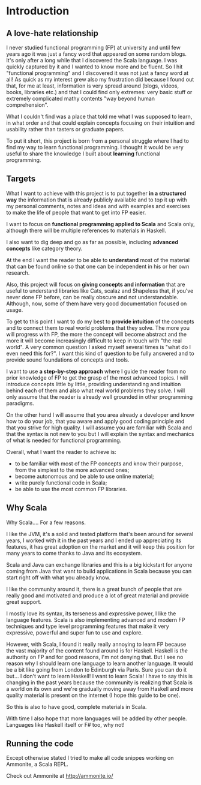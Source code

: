 # Introduction

## A love-hate relationship

I never studied functional programming (FP) at university and until few years ago it was just a
fancy word that appeared on some random blogs. It's only after a long while that I discovered the
Scala language. I was quickly captured by it and I wanted to know more and be fluent. So I hit
"functional programming" and I discovered it was not just a fancy word at all! As quick as my
interest grew also my frustration did because I found out that, for me at least, information is
very spread around (blogs, videos, books, libraries etc.) and that I could find only extremes: very
basic stuff or extremely complicated mathy contents "way beyond human comprehension".

What I couldn't find was a place that told me what I was supposed to learn, in what order and that
could explain concepts focusing on their intuition and usability rather than tasters or graduate
papers.

To put it short, this project is born from a personal struggle where I had to find my way to learn
functional programming. I thought it would be very useful to share the knowledge I built about
**learning** functional programming.

## Targets

What I want to achieve with this project is to put together **in a structured way** the information
that is already publicly available and to top it up with my personal comments, notes and ideas and
with examples and exercises to make the life of people that want to get into FP easier.

I want to focus on **functional programming applied to Scala** and Scala only, although there will
be multiple references to materials in Haskell.

I also want to dig deep and go as far as possible, including **advanced concepts** like category
theory.

At the end I want the reader to be able to **understand** most of the material that can be found
online so that one can be independent in his or her own research.

Also, this project will focus on **giving concepts and information** that are useful to understand
libraries like Cats, scalaz and Shapeless that, if you've never done FP before, can be really
obscure and not understandable. Although, now, some of them have very good documentation focused on
usage.

To get to this point I want to do my best to **provide intuition** of the concepts and to connect
them to real world problems that they solve. The more you will progress with FP, the more the
concept will become abstract and the more it will become increasingly difficult to keep in touch
with "the real world". A very common question I asked myself several times is "what do I even need
this for?". I want this kind of question to be fully answered and to provide sound foundations of
concepts and tools.

I want to use **a step-by-step approach** where I guide the reader from no prior knowledge of FP to
get the grasp of the most advanced topics. I will introduce concepts little by little, providing
understanding and intuition behind each of them and also what real world problems they solve. I will
only assume that the reader is already well grounded in other programming paradigms.

On the other hand I will assume that you area already a developer and know how to do your job, that
you aware and apply good coding principle and that you strive for high quality. I will assume you
are familiar with Scala and that the syntax is not new to you but I will explain the syntax and
mechanics of what is needed for functional programming.

Overall, what I want the reader to achieve is:

* to be familiar with most of the FP concepts and know their purpose, from the simplest to the more
  advanced ones;
* become autonomous and be able to use online material;
* write purely functional code in Scala;
* be able to use the most common FP libraries.

## Why Scala

Why Scala.... For a few reasons.

I like the JVM, it's a solid and tested platform that's been around for several years, I worked with
it in the past years and I ended up appreciating its features, it has great adoption on the market
and it will keep this position for many years to come thanks to Java and its ecosystem.

Scala and Java can exchange libraries and this is a big kickstart for anyone coming from Java that
want to build applications in Scala because you can start right off with what you already know.

I like the community around it, there is a great bunch of people that are really good and motivated
and produce a lot of great material and provide great support.

I mostly love its syntax, its terseness and expressive power, I like the language features. Scala is
also implementing advanced and modern FP techniques and type level programming features that make it
very expressive, powerful and super fun to use and explore.

However, with Scala, I found it really really annoying to learn FP because the vast majority of the
content found around is for Haskell. Haskell is *the* authority on FP and for good reasons, I'm not
denying that. But I see no reason why I should learn one language to learn another language. It
would be a bit like going from London to Edinburgh via Paris. Sure you can do it but... I don't want
to learn Haskell! I want to learn Scala! I have to say this is changing in the past years because
the community is realizing that Scala is a world on its own and we're gradually moving away from
Haskell and more quality material is present on the internet (I hope this guide to be one).

So this is also to have good, complete materials in Scala.

With time I also hope that more languages will be added by other people. Languages like Haskell
itself or F# too, why not!


## Running the code

Except otherwise stated I tried to make all code snippes working on Ammonite, a Scala REPL.

Check out Ammonite at http://ammonite.io/

